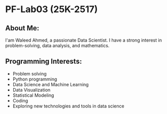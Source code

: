 # PF-Lab03 (25K-2517)
## About Me:
I'am Waleed Ahmed, a passionate Data Scientist. I have a strong interest in problem-solving, data analysis, and mathematics.
## Programming Interests:
- Problem solving
- Python programming  
- Data Science and Machine Learning  
- Data Visualization  
- Statistical Modeling
- Coding
- Exploring new technologies and tools in data science
